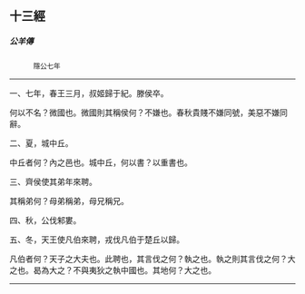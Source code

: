 

## 十三經

##### 公羊傳
　　　`隱公七年`

* * *

一、七年，春王三月，叔姬歸于紀。滕侯卒。

何以不名？微國也。微國則其稱侯何？不嫌也。春秋貴賤不嫌同號，美惡不嫌同辭。

二、夏，城中丘。

中丘者何？內之邑也。城中丘，何以書？以重書也。

三、齊侯使其弟年來聘。

其稱弟何？母弟稱弟，母兄稱兄。

四、秋，公伐邾婁。

五、冬，天王使凡伯來聘，戎伐凡伯于楚丘以歸。

凡伯者何？天子之大夫也。此聘也，其言伐之何？執之也。執之則其言伐之何？大之也。曷為大之？不與夷狄之執中國也。其地何？大之也。

* * *

